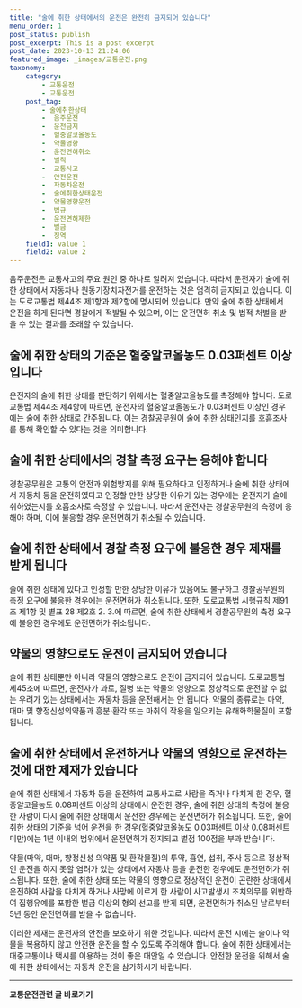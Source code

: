 ```yaml
---
title: "술에 취한 상태에서의 운전은 완전히 금지되어 있습니다"
menu_order: 1
post_status: publish
post_excerpt: This is a post excerpt
post_date: 2023-10-13 21:24:06
featured_image: _images/교통운전.png
taxonomy:
    category:
        - 교통운전
        - 교통운전
    post_tag:
        - 술에취한상태
        -  음주운전
        -  운전금지
        -  혈중알코올농도
        -  약물영향
        -  운전면허취소
        -  벌칙
        -  교통사고
        -  안전운전
        -  자동차운전
        -  술에취한상태운전
        -  약물영향운전
        -  법규
        -  운전면허제한
        -  벌금
        -  징역
    field1: value 1
    field2: value 2
---
```



음주운전은 교통사고의 주요 원인 중 하나로 알려져 있습니다. 따라서 운전자가 술에 취한 상태에서 자동차나 원동기장치자전거를 운전하는 것은 엄격히 금지되고 있습니다. 이는 도로교통법 제44조 제1항과 제2항에 명시되어 있습니다. 만약 술에 취한 상태에서 운전을 하게 된다면 경찰에게 적발될 수 있으며, 이는 운전면허 취소 및 법적 처벌을 받을 수 있는 결과를 초래할 수 있습니다.

## 술에 취한 상태의 기준은 혈중알코올농도 0.03퍼센트 이상입니다

운전자의 술에 취한 상태를 판단하기 위해서는 혈중알코올농도를 측정해야 합니다. 도로교통법 제44조 제4항에 따르면, 운전자의 혈중알코올농도가 0.03퍼센트 이상인 경우에는 술에 취한 상태로 간주됩니다. 이는 경찰공무원이 술에 취한 상태인지를 호흡조사를 통해 확인할 수 있다는 것을 의미합니다.

## 술에 취한 상태에서의 경찰 측정 요구는 응해야 합니다

경찰공무원은 교통의 안전과 위험방지를 위해 필요하다고 인정하거나 술에 취한 상태에서 자동차 등을 운전하였다고 인정할 만한 상당한 이유가 있는 경우에는 운전자가 술에 취하였는지를 호흡조사로 측정할 수 있습니다. 따라서 운전자는 경찰공무원의 측정에 응해야 하며, 이에 불응할 경우 운전면허가 취소될 수 있습니다.

## 술에 취한 상태에서 경찰 측정 요구에 불응한 경우 제재를 받게 됩니다

술에 취한 상태에 있다고 인정할 만한 상당한 이유가 있음에도 불구하고 경찰공무원의 측정 요구에 불응한 경우에는 운전면허가 취소됩니다. 또한, 도로교통법 시행규칙 제91조 제1항 및 별표 28 제2호 2. 3.에 따르면, 술에 취한 상태에서 경찰공무원의 측정 요구에 불응한 경우에도 운전면허가 취소됩니다.

## 약물의 영향으로도 운전이 금지되어 있습니다

술에 취한 상태뿐만 아니라 약물의 영향으로도 운전이 금지되어 있습니다. 도로교통법 제45조에 따르면, 운전자가 과로, 질병 또는 약물의 영향으로 정상적으로 운전할 수 없는 우려가 있는 상태에서는 자동차 등을 운전해서는 안 됩니다. 약물의 종류로는 마약, 대마 및 향정신성의약품과 흥분·환각 또는 마취의 작용을 일으키는 유해화학물질이 포함됩니다.

## 술에 취한 상태에서 운전하거나 약물의 영향으로 운전하는 것에 대한 제재가 있습니다

술에 취한 상태에서 자동차 등을 운전하여 교통사고로 사람을 죽거나 다치게 한 경우, 혈중알코올농도 0.08퍼센트 이상의 상태에서 운전한 경우, 술에 취한 상태의 측정에 불응한 사람이 다시 술에 취한 상태에서 운전한 경우에는 운전면허가 취소됩니다. 또한, 술에 취한 상태의 기준을 넘어 운전을 한 경우(혈중알코올농도 0.03퍼센트 이상 0.08퍼센트 미만)에는 1년 이내의 범위에서 운전면허가 정지되고 벌점 100점을 부과 받습니다.

약물(마약, 대마, 향정신성 의약품 및 환각물질)의 투약, 흡연, 섭취, 주사 등으로 정상적인 운전을 하지 못할 염려가 있는 상태에서 자동차 등을 운전한 경우에도 운전면허가 취소됩니다. 또한, 술에 취한 상태 또는 약물의 영향으로 정상적인 운전이 곤란한 상태에서 운전하여 사람을 다치게 하거나 사망에 이르게 한 사람이 사고발생시 조치의무를 위반하여 집행유예를 포함한 벌금 이상의 형의 선고를 받게 되면, 운전면허가 취소된 날로부터 5년 동안 운전면허를 받을 수 없습니다.

이러한 제재는 운전자의 안전을 보호하기 위한 것입니다. 따라서 운전 시에는 술이나 약물을 복용하지 않고 안전한 운전을 할 수 있도록 주의해야 합니다. 술에 취한 상태에서는 대중교통이나 택시를 이용하는 것이 좋은 대안일 수 있습니다. 안전한 운전을 위해서 술에 취한 상태에서는 자동차 운전을 삼가하시기 바랍니다.
<!-- wp:separator -->
<hr class="wp-block-separator has-alpha-channel-opacity"/>
<!-- /wp:separator -->
<!-- wp:group {"backgroundColor":"base","layout":{"type":"constrained"}} -->
<div class="wp-block-group has-base-background-color has-background"><!-- wp:paragraph {"align":"center","fontSize":"large"} -->
<p class="has-text-align-center has-large-font-size"><strong>교통운전관련 글 바로가기</strong></p>
<!-- /wp:paragraph -->


<!-- wp:latest-posts
{"categories":[{"id":1440,"count":19,"description":"","link":"https://uknowlaw.com/category/%ea%b5%90%ed%86%b5%ec%9a%b4%ec%a0%84/","name":"교통운전","slug":"교통운전","taxonomy":"category","parent":0,"meta":[],"_links":{"self":[{"href":"https://uknowlaw.com/wp-json/wp/v2/categories/1440"}],"collection":[{"href":"https://uknowlaw.com/wp-json/wp/v2/categories"}],"about":[{"href":"https://uknowlaw.com/wp-json/wp/v2/taxonomies/category"}],"wp:post_type":[{"href":"https://uknowlaw.com/wp-json/wp/v2/posts?categories=1440"}],"curies":[{"name":"wp","href":"https://api.w.org/{rel}","templated":true}]}}],"postsToShow":100,"excerptLength":28,"postLayout":"grid","columns":2,"featuredImageAlign":"left","featuredImageSizeSlug":"large","fontSize":"medium"} /--></div>
<!-- /wp:group -->